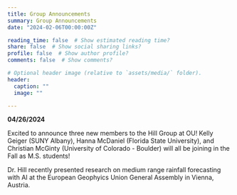 ```yaml
---
title: Group Announcements
summary: Group Announcements
date: "2024-02-06T00:00:00Z"

reading_time: false  # Show estimated reading time?
share: false  # Show social sharing links?
profile: false  # Show author profile?
comments: false  # Show comments?

# Optional header image (relative to `assets/media/` folder).
header:
  caption: ""
  image: ""

---
```

<b>04/26/2024</b>

Excited to announce three new members to the Hill Group at OU! Kelly Geiger (SUNY Albany), Hanna McDaniel (Florida State University), and Christian McGinty (University of Colorado - Boulder) will all be joining in the Fall as M.S. students! 

Dr. Hill recently presented research on medium range rainfall forecasting with AI at the European Geophyics Union General Assembly in Vienna, Austria. 


